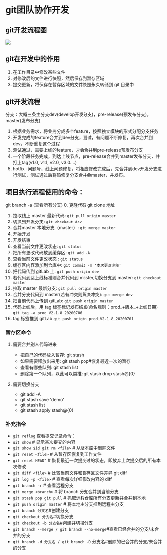 # git团队协作开发

## git开发流程图

![](https://hcx-blog-images.oss-cn-chengdu.aliyuncs.com/images/git_dev_process.jpeg)


## git在开发中的作用
1. 在工作目录中修改某些文件 
2. 对修改后的文件进行快照，然后保存到暂存区域 
3. 提交更新，将保存在暂存区域的文件快照永久转储到 git 目录中

## git开发流程
分支：大概三条主分支dev(develop开发分支)，pre-release(预发布分支)，master(发布分支)

1. 根据业务需求，将业务分成多个feature，按照独立模块的形式分配分支任务
2. 开发完成的feature合并到dev分支，测试，有问题不断修复，再次合并到dev，不断重复这个过程
3. 测试通过，需要上线的feature，才会合并到pre-release预发布分支
4. 一个阶段任务完成，到达上线节点，pre-release合并到master发布分支，并打上tag(v1.0, v1.1, v2.0, v3.0....)
5. hotfix -问题号，线上问题修复，将相应修改完成后，先合并到dev开发分支进行测试，测试通过后将热修复分支合并会master，并发布。

## 项目执行流程使用的命令：
git branch -a (查看所有分支)
0. 克隆代码 git clone 地址
1. 拉取线上 master 最新代码:  `git pull origin master` 
2. 切换到开发分支: `git checkout dev`
3. 合并master 本地分支（master）:  `git merge master` 
4. 开始开发
5. 开发结束
6. 查看当前文件更改状态: `git status`
7. 把所有更改代码放到缓存区: `git add -A`  
8. 查看当前文件更改状态 : `git status`
9. 缓存区内容添加到仓库中:  `git commit -m '本次更改注释'` 
10. 把代码传到 gitLab 上:  `git push origin dev`
11. 若代码到达上线标准则合并代码到 master,切换分支到 master:  `git checkout master` 
12. 拉取 master 最新分支:  `git pull origin master`
13. 合并分支代码到 master(若有冲突则解决冲突):  `git merge dev` 
14. 把当前代码上传到 gitLab:  `git push origin master`
15. 代码上线后，用 tag 标签标记发布结点(命名规则：prod_+版本_+上线日期) `git tag -a prod_V2.1.8_20200706`
16. tag 标签推到 gitLab `git push origin prod_V2.1.8_20200701`

### 暂存区命令
1. 需要合并别人代码进来
    - 把自己的代码放入暂存: git stash
    - 如果需要释放出来用: git stash pop#恢复最近一次的暂存
    - 查看有哪些队列: git stash list
    - 删除第一个队列，以此可以类推:  git stash drop stash@{0} 

2. 需要切换分支
    - git add -A
    - git stash save 'demo' 
    - git stash list
    - git stash apply stash@{0}

### 补充指令
- `git reflog` 查看提交记录命令：
- `git show` # 显示某次提交的内容 
- `git show $id git rm <file>` # 从版本库中删除文件
- `git reset <file>` # 从暂存区恢复到工作文件
- `git reset HEAD^` # 恢复最近一次提交过的状态，即放弃上次提交后的所有本次修改 
- `git diff <file>` # 比较当前文件和暂存区文件差异 git diff
- `git log -p <file>` # 查看每次详细修改内容的 diff 
- `git branch -r` # 查看远程分支
- `git merge <branch>` # 将 branch 分支合并到当前分支
- `git stash pop git pull` # 抓取远程仓库所有分支更新并合并到本地
- `git push origin master` # 将本地主分支推到远程主分支
- `git branch 分支名`#创建分支
- `git checkout 分支名`#切换分支
- `git checkout -b 分支名`#创建并切换分支
- `git branch --merge / git branch --no-merge`#查看已经合并的分支/未合并的分支
- `git branch -d 分支名 / git branch -D` 分支名#删除的已合并的分支/未合并的分支